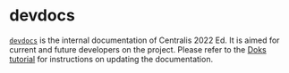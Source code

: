# devdocs

[`devdocs`](https://centralis22.github.io/devdocs) is the internal documentation of Centralis 2022 Ed.
It is aimed for current and future developers on the project.
Please refer to the [Doks tutorial](https://getdoks.org/) for instructions on updating the documentation.
